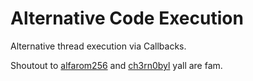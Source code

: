 # Alternative Code Execution 

Alternative thread execution via Callbacks. 

Shoutout to [alfarom256](https://github.com/alfarom256) and [ch3rn0byl](https://github.com/ch3rn0byl) yall are fam. 